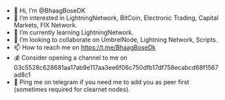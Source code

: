- 👋 Hi, I’m @BhaagBoseDK
- 👀 I’m interested in LightningNetwork, BitCoin, Electronic Trading, Capital Markets, FIX Network.
- 🌱 I’m currently learning LightningNetwork.
- 💞️ I’m looking to collaborate on UmbrelNode, Lightning Network, Scripts.
- 📫 How to reach me on https://t.me/BhaagBoseDk
- 💰 Consider opening a channel to me on 03c5528c628681aa17ab9e117aa3ee6f06c750dfb17df758ecabcd68f1567ad8c1
- 🏓 Ping me on telegram if you need me to add you as peer first (sometimes required for clearnet nodes).

<!---
BhaagBoseDK/BhaagBoseDK is a ✨ special ✨ repository because its `README.md` (this file) appears on your GitHub profile.
You can click the Preview link to take a look at your changes.
--->
